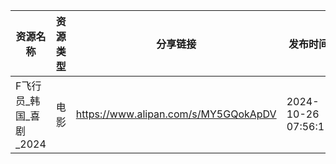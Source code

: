| 资源名称            | 资源类型 | 分享链接                                 | 发布时间                |
| --------------- | ---- | ------------------------------------ | ------------------- |
| F飞行员_韩国_喜剧_2024 | 电影   | https://www.alipan.com/s/MY5GQokApDV | 2024-10-26 07:56:11 |
